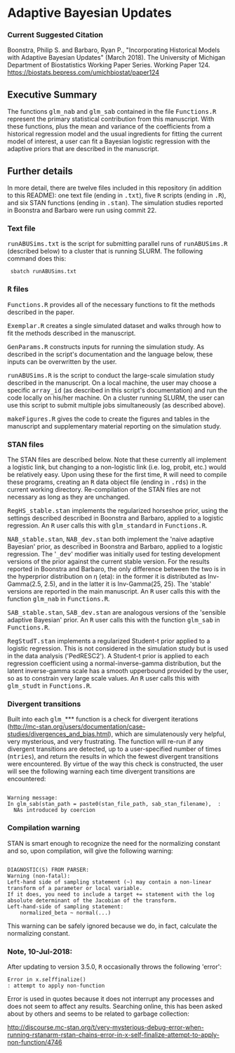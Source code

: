 # Adaptive Bayesian Updates

### Current Suggested Citation

Boonstra, Philip S. and Barbaro, Ryan P., "Incorporating Historical Models with Adaptive Bayesian Updates" (March 2018). The University of Michigan Department of Biostatistics Working Paper Series. Working Paper 124.
https://biostats.bepress.com/umichbiostat/paper124

## Executive Summary
The functions <samp>glm_nab</samp> and <samp>glm_sab</samp> contained in the file <samp>Functions.R</samp> represent the primary statistical contribution from this manuscript. With these functions, plus the mean and variance of the coefficients from a historical regression model and the usual ingredients for fitting the current model of interest, a user can fit a Bayesian logistic regression with the adaptive priors that are described in the manuscript.

## Further details

In more detail, there are twelve files included in this repository (in addition to this README): one text file (ending in <samp>.txt</samp>), five <samp>R</samp> scripts (ending in  <samp>.R</samp>), and six STAN functions (ending in <samp>.stan</samp>). The simulation studies reported in Boonstra and Barbaro were run using commit 22.

### Text file
<samp>runABUSims.txt</samp> is the script for submitting parallel runs of <samp>runABUSims.R</samp> (described below) to a cluster that is running SLURM. The following command does this:

<code> sbatch runABUSims.txt </code>

### <samp>R</samp> files

<samp>Functions.R</samp> provides all of the necessary functions to fit the methods described in the paper. 

<samp>Exemplar.R</samp> creates a single simulated dataset and walks through how to fit the methods described in the manuscript. 

<samp>GenParams.R</samp> constructs inputs for running the simulation study. As described in the script's documentation and the language below, these inputs can be overwritten by the user.

<samp>runABUSims.R</samp> is the script to conduct the large-scale simulation study described in the manuscript. On a local machine, the user may choose a specific <samp>array_id</samp> (as described in this script's documentation) and run the code locally on his/her machine. On a cluster running SLURM, the user can use this script to submit multiple jobs simultaneously (as described above). 

<samp>makeFigures.R</samp> gives the code to create the figures and tables in the manuscript and supplementary material reporting on the simulation study. 


### STAN files
The STAN files are described below. Note that these currently all implement a logistic link, but changing to a non-logistic link (i.e. log, probit, etc.) would be relatively easy. Upon using these for the first time, <samp>R</samp> will need to compile these programs, creating an <samp>R</samp> data object file (ending in <samp>.rds</samp>) in the current working directory. Re-compilation of the STAN files are not necessary as long as they are unchanged.

<samp>RegHS_stable.stan</samp> implements the regularized horseshoe prior, using the settings described described in Boonstra and Barbaro, applied to a logistic regression. An <samp>R</samp> user calls this with <samp>glm_standard</samp> in <samp>Functions.R</samp>. 

<samp>NAB_stable.stan</samp>, <samp>NAB_dev.stan</samp> both implement the 'naive adaptive Bayesian' prior, as described in Boonstra and Barbaro, applied to a logistic regression. The '<samp>_dev</samp>' modifier was initially used for testing development versions of the prior against the current stable version. For the results reported in Boonstra and Barbaro, the only difference between the two is in the hyperprior distribution on &eta; (eta): in the former it is distributed as Inv-Gamma(2.5, 2.5), and in the latter it is Inv-Gamma(25, 25). The 'stable' versions are reported in the main manuscript. An <samp>R</samp> user calls this with the function <samp>glm_nab</samp> in <samp>Functions.R</samp>. 

<samp>SAB_stable.stan</samp>, <samp>SAB_dev.stan</samp> are analogous versions of the 'sensible adaptive Bayesian' prior. An <samp>R</samp> user calls this with the function <samp>glm_sab</samp> in <samp>Functions.R</samp>. 

<samp>RegStudT.stan</samp> implements a regularized Student-t prior applied to a logistic regression. This is not considered in the simulation study but is used in the data analysis ('PedRESC2'). A Student-t prior is applied to each regression coefficient using a normal-inverse-gamma distribution, but the latent inverse-gamma scale has a smooth upperbound provided by the user, so as to constrain very large scale values. An <samp>R</samp> user calls this with <samp>glm_studt</samp> in <samp>Functions.R</samp>. 

### Divergent transitions

Built into each <samp>glm_</samp>*** function is a check for divergent iterations (http://mc-stan.org/users/documentation/case-studies/divergences_and_bias.html), which are simulatenously very helpful, very mysterious, and very frustrating. The function will re-run if any divergent transitions are detected, up to a user-specified number of times (<samp>ntries</samp>), and return the results in which the fewest divergent transitions were encountered. By virtue of the way this check is constructed, the user will see the following warning each time divergent transitions are encountered:

<code>
Warning message:
In glm_sab(stan_path = paste0(stan_file_path, sab_stan_filename),  :
  NAs introduced by coercion
</code>

### Compilation warning

STAN is smart enough to recognize the need for the normalizing constant and so, upon compilation, will give the following warning:

<code>
DIAGNOSTIC(S) FROM PARSER:
Warning (non-fatal):
Left-hand side of sampling statement (~) may contain a non-linear transform of a parameter or local variable.
If it does, you need to include a target += statement with the log absolute determinant of the Jacobian of the transform.
Left-hand-side of sampling statement:
    normalized_beta ~ normal(...)
</code>

This warning can be safely ignored because we do, in fact, calculate the normalizing constant. 

### Note, 10-Jul-2018:

After updating to version 3.5.0, <samp>R</samp> occasionally throws the following 'error':

<code>Error in x$.self$finalize() : attempt to apply non-function</code>

Error is used in quotes because it does not interrupt any processes and does not seem to affect any results. Searching online, this has been asked about by others and seems to be related to garbage collection:

http://discourse.mc-stan.org/t/very-mysterious-debug-error-when-running-rstanarm-rstan-chains-error-in-x-self-finalize-attempt-to-apply-non-function/4746